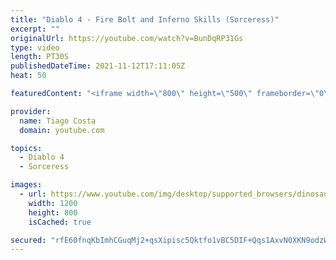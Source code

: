 ```yaml
---
title: "Diablo 4 - Fire Bolt and Inferno Skills (Sorceress)"
excerpt: ""
originalUrl: https://youtube.com/watch?v=BunDqRP31Gs
type: video
length: PT30S
publishedDateTime: 2021-11-12T17:11:05Z
heat: 50

featuredContent: "<iframe width=\"800\" height=\"500\" frameborder=\"0\" src=\"https://www.youtube.com/embed/BunDqRP31Gs\" allow=\"accelerometer; autoplay; encrypted-media; gyroscope; picture-in-picture\" allowfullscreen></iframe>"

provider:
  name: Tiago Costa
  domain: youtube.com

topics:
  - Diablo 4
  - Sorceress

images:
  - url: https://www.youtube.com/img/desktop/supported_browsers/dinosaur.png
    width: 1200
    height: 800
    isCached: true

secured: "rfE60fnqKbImhCGuqMj2+qsXipisc5Qktfo1vBC5DIF+Qqs1AxvN0XKN9odzWyM2kW4WS0bUmYVE5f6LC8U7IkzkPI7kXCZZkKsgjjs7B5Mt4b9JeIvJKrkWrBQ7WfAHiVduzYMlmpDKVPw/STafTHK/X7fWIUGOjeiNtES8tiXIK3sDaTSoDJivMM74tn8voaWk8bSrMY1IpC9QsqLab9fxonKWjXFZLCGsO7uexwt75ZgIHFxZ3stEfy5rAt/ir001JmDvttJDDpox7uEB1i8lB2ZVHr+Lyn3uMjNMZwoyZOLgLakUDj++Um4zxu5I7PbF66V7L3dLyCIDMOtsC3F7BU/qT2FEo7DZwPZQ3usY3YgmQgAoLaFJk+KUF/14ONY0y+CUEw487P55uJPwNUhGy1HtX20caiMTvItgE4E=;TfR5cmKjr5dCupjGYBUtkA=="
---
```


